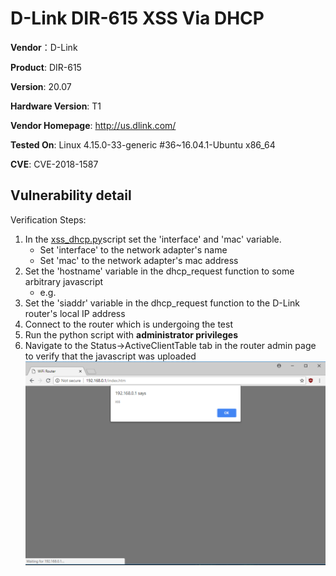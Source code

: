 # D-Link DIR-615 XSS Via DHCP #

**Vendor**：D-Link

**Product**: DIR-615

**Version**: 20.07

**Hardware Version**: T1

**Vendor Homepage**: http://us.dlink.com/

**Tested On**: Linux 4.15.0-33-generic #36~16.04.1-Ubuntu x86_64

**CVE**: CVE-2018-1587

## Vulnerability detail ##

Verification Steps:

1. In the [xss_dhcp.py](https://github.com/reevesrs24/cve/blob/master/D-Link_DIR-615/xss_DHCP/xss_dhcp.py)script set the 'interface' and 'mac' variable.
    - Set 'interface' to the network adapter's name
    - Set 'mac' to the network adapter's mac address
2. Set the 'hostname' variable in the dhcp_request function to some arbitrary javascript
    - e.g. <script>alert('xss')</script>
3. Set the 'siaddr' variable in the dhcp_request function to the D-Link router's local IP address
4. Connect to the router which is undergoing the test
5. Run the python script with **administrator privileges**
6. Navigate to the Status->ActiveClientTable tab in the router admin page to verify that the javascript was uploaded
![alt text](screenshots/xss_dhcp.png "")

